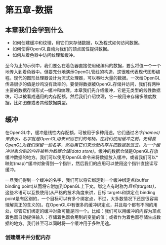 # 第五章-数据

## 本章我们会学到什么
- 如何创建缓冲和纹理，用它们来存储数据，以及程式如何访问数据。
- 如何使得OpenGL自动为我们的顶点属性提供数据。
- 如何从着色器中访问纹理和缓冲。

至今为止的示例中，我们要么在着色器直接使用硬编码的数据，要么将值一个一个地传入到着色器中。但要充分地演示OpenGL管线的构造，这很难代表现代图形编程。现代的图形处理器设计为流式处理器，可以吞吐大量的数据。一次给OpenGL传递很少的值是炒鸡没有效率的。要使得数据被OpenGL存储并访问，我们有两种主要的数据存储形式--缓冲和纹理。本章我们先介绍缓冲，它是无类型的线性数据块，可以被看成通用的内存配额。然后我们介绍纹理，它一般用来存储多维度数据，比如图像或者其他数据类型。

## 缓冲
在OpenGL中，缓冲是线性内存配额，可被用于多种用途。它们通过*名字(names)*来表示，名字就是OpenGL用来识别它们的句柄。在我们使用缓冲之前，先得要OpenGL为我们保留一些名字，然后用它们来分配内存并把数据放进去。为一个缓冲对象分别的内存被称为*数据仓储(data store)*。缓冲的数据仓储是OpenGL存放缓冲数据的地方。我们可以使用OpenGL命令来将数据放入缓冲，或者我们可以*映射(map)*缓冲对象得到一个指针，然后我们的应用可以使用这个指针直接读写缓冲。

一旦我们得到一个缓冲的名字，我们可以将它绑定到一个缓冲绑定点(buffer binding point)从而将它附加到OpenGL上下文。绑定点有时称为*目标(targets)*，这些术语可以互换使用(从严格的技术角度来讲，目标 targets和绑定点 binding point是有区别的，一个目标可以有多个绑定点，不过，大多数情况下还是很容易理解真正的含义的)。在OpenGL中有很多的缓冲绑定点，并且每个都有不同的用处，尽管它们绑定的缓冲对象可能是同一个。比如：我们可以用缓冲的内容为顶点着色器自动提供输入；存储着色器会用到的变量的值；或者作为着色器存储生成数据的地方。我们甚至可以同时将一个缓冲用于多种用途。

### 创建缓冲并分配内存
